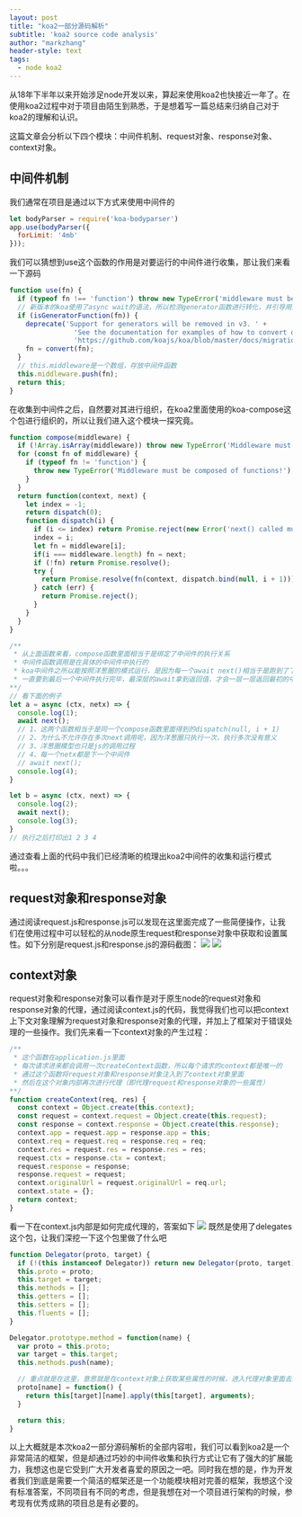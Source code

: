 ```yaml
---
layout: post
title: "koa2一部分源码解析"
subtitle: 'koa2 source code analysis'
author: "markzhang"
header-style: text
tags:
  - node koa2
---
```


从18年下半年以来开始涉足node开发以来，算起来使用koa2也快接近一年了。在使用koa2过程中对于项目由陌生到熟悉，于是想着写一篇总结来归纳自己对于koa2的理解和认识。 

这篇文章会分析以下四个模块：中间件机制、request对象、response对象、context对象。

## 中间件机制
我们通常在项目是通过以下方式来使用中间件的
```javascript
let bodyParser = require('koa-bodyparser')
app.use(bodyParser({
  forLimit: '4mb'
}));
```
我们可以猜想到use这个函数的作用是对要运行的中间件进行收集，那让我们来看一下源码
```javascript
function use(fn) {
  if (typeof fn !== 'function') throw new TypeError('middleware must be a function!');
  // 新版本的koa使用了async wait的语法，所以检测generator函数进行转化，并引导用户使用新的语法
  if (isGeneratorFunction(fn)) {
    deprecate('Support for generators will be removed in v3. ' +
                'See the documentation for examples of how to convert old middleware ' +
                'https://github.com/koajs/koa/blob/master/docs/migration.md');
    fn = convert(fn);
  }
  // this.middleware是一个数组，存放中间件函数
  this.middleware.push(fn);
  return this;
}
```
在收集到中间件之后，自然要对其进行组织，在koa2里面使用的koa-compose这个包进行组织的，所以让我们进入这个模块一探究竟。
```javascript
function compose(middleware) {
  if (!Array.isArray(middleware)) throw new TypeError('Middleware must be an array!');
  for (const fn of middleware) {
    if (typeof fn != 'function') {
      throw new TypeError('Middleware must be composed of functions!');
    }
  }
  return function(context, next) {
    let index = -1;
    return dispatch(0);
    function dispatch(i) {
      if (i <= index) return Promise.reject(new Error('next() called multiple times'));
      index = i;
      let fn = middleware[i];
      if(i === middleware.length) fn = next;
      if (!fn) return Promise.resolve();
      try {
        return Promise.resolve(fn(context, dispatch.bind(null, i + 1)));
      } catch (err) {
        return Promise.reject();
      }
    }
  }
}

/**
 * 从上面函数来看，compose函数里面相当于是绑定了中间件的执行关系
 * 中间件函数调用是在具体的中间件中执行的
 * koa中间件之所以能按照洋葱圈的模式运行，是因为每一个await next()相当于是跑到了下一个中间件去执行代码
 * 一直要到最后一个中间件执行完毕，最深层的await拿到返回值，才会一层一层返回最初的中间件，有点类似于递归。
**/
// 看下面的例子
let a = async (ctx, netx) => {
  console.log(1);
  await next();
  // 1、这两个函数相当于是同一个compose函数里面得到的dispatch(null, i + 1)
  // 2、为什么不允许存在多次next调用呢，因为洋葱圈只执行一次，执行多次没有意义
  // 3、洋葱圈模型也只是js的调用过程
  // 4、每一个netx都是下一个中间件
  // await next();
  console.log(4);
}

let b = async (ctx, next) => {
  console.log(2);
  await next();
  console.log(3);
}
// 执行之后打印出1 2 3 4
```
通过查看上面的代码中我们已经清晰的梳理出koa2中间件的收集和运行模式啦。。。

## request对象和response对象
通过阅读request.js和response.js可以发现在这里面完成了一些简便操作，让我们在使用过程中可以轻松的从node原生request和response对象中获取和设置属性。如下分别是request.js和response.js的源码截图：
<img src="https://mark1145588963.github.io/openBlog/img/in-post/2019-05-20-koa2/request.png">
<img src="https://mark1145588963.github.io/openBlog/img/in-post/2019-05-20-koa2/response.png">

## context对象
request对象和response对象可以看作是对于原生node的request对象和response对象的代理，通过阅读context.js的代码，我觉得我们也可以把context上下文对象理解为request对象和response对象的代理，并加上了框架对于错误处理的一些操作。我们先来看一下context对象的产生过程：
```javascript
/**
 * 这个函数在application.js里面
 * 每次请求进来都会调用一次createContext函数，所以每个请求的context都是唯一的
 * 通过这个函数将request对象和response对象注入到了context对象里面
 * 然后在这个对象内部再次进行代理（即代理request和response对象的一些属性）
**/
function createContext(req, res) {
  const context = Object.create(this.context);
  const request = context.request = Object.create(this.request);
  const response = context.response = Object.create(this.response);
  context.app = request.app = response.app = this;
  context.req = request.req = response.req = req;
  context.res = request.res = response.res = res;
  request.ctx = response.ctx = context;
  request.response = response;
  response.request = request;
  context.originalUrl = request.originalUrl = req.url;
  context.state = {};
  return context;
}
```
看一下在context.js内部是如何完成代理的，答案如下
<img src="https://mark1145588963.github.io/openBlog/img/in-post/2019-05-20-koa2/context_delegate.png">
既然是使用了delegates这个包，让我们深挖一下这个包里做了什么吧
```javascript
function Delegator(proto, target) {
  if (!(this instanceof Delegator)) return new Delegator(proto, target);
  this.proto = proto;
  this.target = target;
  this.methods = [];
  this.getters = [];
  this.setters = [];
  this.fluents = [];
}

Delegator.prototype.method = function(name) {
  var proto = this.proto;
  var target = this.target;
  this.methods.push(name);

  // 重点就是在这里，意思就是在context对象上获取某些属性的时候，进入代理对象里面去获取相应的值
  proto[name] = function() {
    return this[target][name].apply(this[target], arguments);
  }

  return this;
}
```

以上大概就是本次koa2一部分源码解析的全部内容啦，我们可以看到koa2是一个非常简洁的框架，但是却通过巧妙的中间件收集和执行方式让它有了强大的扩展能力，我想这也是它受到广大开发者喜爱的原因之一吧。同时我在想的是，作为开发者我们到底是需要一个简洁的框架还是一个功能模块相对完善的框架，我想这个没有标准答案，不同项目有不同的考虑，但是我想在对一个项目进行架构的时候，参考现有优秀成熟的项目总是有必要的。